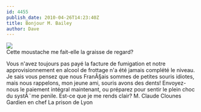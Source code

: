 ```yaml
---
id: 4455
publish_date: 2010-04-26T14:23:40Z
title: Bonjour M. Bailey
author: Dave
---
```

![](http://www.flagstafffrenzy.org/wp-content/uploads/2010/04/french.jpg)  
Cette moustache me fait-elle la graisse de regard?

Vous n'avez toujours pas payé la facture de fumigation et notre approvisionnement en alcool de frottage n'a été jamais complété le niveau. Je sais vous pensez que nous FranÃ§ais sommes de petites souris idiotes, mais nous rappelons, mon jeune ami, souris avons des dents! Envoyez-nous le paiement intégral maintenant, ou préparez pour sentir le plein choc du systÃ¨me penile. Est-ce que je me rends clair? M. Claude Clounes Gardien en chef La prison de Lyon